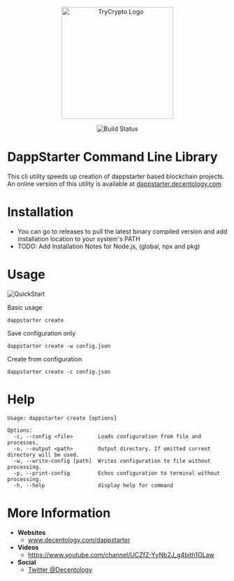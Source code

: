 <p align="center">
<img src="https://info.decentology.com/assets/brand/SVG/decentology-logo.svg" width="256" alt="TryCrypto Logo" />
</p>
<p align="center">
<img src="https://dev.azure.com/trycrypto/TryCrypto/_apis/build/status/dappstarter-cli?branchName=master" alt="Build Status">
</p>




# DappStarter Command Line Library
This cli utility speeds up creation of dappstarter based blockchain projects. An online version of this utility is available at [dappstarter.decentology.com](https://dappstarter.decentology.com)

# Installation
- You can go to releases to pull the latest binary compiled version and add installation location to your system's PATH
- TODO: Add Installation Notes for Node.js, (global, npx and pkg)
# Usage
![QuickStart](https://www.dropbox.com/s/vz1kkvz5tkjtblw/dappstarter-cli-branded.gif?raw=1)

Basic usage 

```
dappstarter create
```

Save configuration only
```
dappstarter create -w config.json
```

Create from configuration
```
dappstarter create -c config.json
```

# Help
```
Usage: dappstarter create [options]

Options:
  -c, --config <file>        Loads configuration from file and processes.
  -o, --output <path>        Output directory. If omitted current directory will be used.
  -w, --write-config [path]  Writes configuration to file without processing.
  -p, --print-config         Echos configuration to terminal without processing.
  -h, --help                 display help for command
```

# More Information
- **Websites**
    - www.decentology.com/dappstarter
- **Videos**
    - https://www.youtube.com/channel/UCZfZ-YyNb2J_g4bith1OLaw
- **Social**
    - [Twitter @Decentology](https://twitter.com/decentology)
